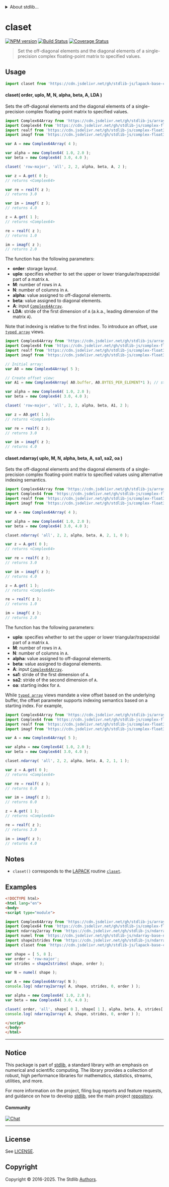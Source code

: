 <!--

@license Apache-2.0

Copyright (c) 2025 The Stdlib Authors.

Licensed under the Apache License, Version 2.0 (the "License");
you may not use this file except in compliance with the License.
You may obtain a copy of the License at

   http://www.apache.org/licenses/LICENSE-2.0

Unless required by applicable law or agreed to in writing, software
distributed under the License is distributed on an "AS IS" BASIS,
WITHOUT WARRANTIES OR CONDITIONS OF ANY KIND, either express or implied.
See the License for the specific language governing permissions and
limitations under the License.

-->


<details>
  <summary>
    About stdlib...
  </summary>
  <p>We believe in a future in which the web is a preferred environment for numerical computation. To help realize this future, we've built stdlib. stdlib is a standard library, with an emphasis on numerical and scientific computation, written in JavaScript (and C) for execution in browsers and in Node.js.</p>
  <p>The library is fully decomposable, being architected in such a way that you can swap out and mix and match APIs and functionality to cater to your exact preferences and use cases.</p>
  <p>When you use stdlib, you can be absolutely certain that you are using the most thorough, rigorous, well-written, studied, documented, tested, measured, and high-quality code out there.</p>
  <p>To join us in bringing numerical computing to the web, get started by checking us out on <a href="https://github.com/stdlib-js/stdlib">GitHub</a>, and please consider <a href="https://opencollective.com/stdlib">financially supporting stdlib</a>. We greatly appreciate your continued support!</p>
</details>

# claset

[![NPM version][npm-image]][npm-url] [![Build Status][test-image]][test-url] [![Coverage Status][coverage-image]][coverage-url] <!-- [![dependencies][dependencies-image]][dependencies-url] -->

> Set the off-diagonal elements and the diagonal elements of a single-precision complex floating-point matrix to specified values.



<section class="usage">

## Usage

```javascript
import claset from 'https://cdn.jsdelivr.net/gh/stdlib-js/lapack-base-claset@esm/index.mjs';
```

#### claset( order, uplo, M, N, alpha, beta, A, LDA )

Sets the off-diagonal elements and the diagonal elements of a single-precision complex floating-point matrix to specified values.

```javascript
import Complex64Array from 'https://cdn.jsdelivr.net/gh/stdlib-js/array-complex64@esm/index.mjs';
import Complex64 from 'https://cdn.jsdelivr.net/gh/stdlib-js/complex-float32-ctor@esm/index.mjs';
import realf from 'https://cdn.jsdelivr.net/gh/stdlib-js/complex-float32-real@esm/index.mjs';
import imagf from 'https://cdn.jsdelivr.net/gh/stdlib-js/complex-float32-imag@esm/index.mjs';

var A = new Complex64Array( 4 );

var alpha = new Complex64( 1.0, 2.0 );
var beta = new Complex64( 3.0, 4.0 );

claset( 'row-major', 'all', 2, 2, alpha, beta, A, 2 );

var z = A.get( 0 );
// returns <Complex64>

var re = realf( z );
// returns 3.0

var im = imagf( z );
// returns 4.0

z = A.get( 1 );
// returns <Complex64>

re = realf( z );
// returns 1.0

im = imagf( z );
// returns 2.0
```

The function has the following parameters:

-   **order**: storage layout.
-   **uplo**: specifies whether to set the upper or lower triangular/trapezoidal part of a matrix `A`.
-   **M**: number of rows in `A`.
-   **N**: number of columns in `A`.
-   **alpha**: value assigned to off-diagonal elements.
-   **beta**: value assigned to diagonal elements.
-   **A**: input [`Complex64Array`][@stdlib/array/complex64].
-   **LDA**: stride of the first dimension of `A` (a.k.a., leading dimension of the matrix `A`).

Note that indexing is relative to the first index. To introduce an offset, use [`typed array`][mdn-typed-array] views.

<!-- eslint-disable stdlib/capitalized-comments -->

```javascript
import Complex64Array from 'https://cdn.jsdelivr.net/gh/stdlib-js/array-complex64@esm/index.mjs';
import Complex64 from 'https://cdn.jsdelivr.net/gh/stdlib-js/complex-float32-ctor@esm/index.mjs';
import realf from 'https://cdn.jsdelivr.net/gh/stdlib-js/complex-float32-real@esm/index.mjs';
import imagf from 'https://cdn.jsdelivr.net/gh/stdlib-js/complex-float32-imag@esm/index.mjs';

// Initial array:
var A0 = new Complex64Array( 5 );

// Create offset view:
var A1 = new Complex64Array( A0.buffer, A0.BYTES_PER_ELEMENT*1 ); // start at 2nd element

var alpha = new Complex64( 1.0, 2.0 );
var beta = new Complex64( 3.0, 4.0 );

claset( 'row-major', 'all', 2, 2, alpha, beta, A1, 2 );

var z = A0.get( 1 );
// returns <Complex64>

var re = realf( z );
// returns 3.0

var im = imagf( z );
// returns 4.0
```

#### claset.ndarray( uplo, M, N, alpha, beta, A, sa1, sa2, oa )

Sets the off-diagonal elements and the diagonal elements of a single-precision complex floating-point matrix to specified values using alternative indexing semantics.

```javascript
import Complex64Array from 'https://cdn.jsdelivr.net/gh/stdlib-js/array-complex64@esm/index.mjs';
import Complex64 from 'https://cdn.jsdelivr.net/gh/stdlib-js/complex-float32-ctor@esm/index.mjs';
import realf from 'https://cdn.jsdelivr.net/gh/stdlib-js/complex-float32-real@esm/index.mjs';
import imagf from 'https://cdn.jsdelivr.net/gh/stdlib-js/complex-float32-imag@esm/index.mjs';

var A = new Complex64Array( 4 );

var alpha = new Complex64( 1.0, 2.0 );
var beta = new Complex64( 3.0, 4.0 );

claset.ndarray( 'all', 2, 2, alpha, beta, A, 2, 1, 0 );

var z = A.get( 0 );
// returns <Complex64>

var re = realf( z );
// returns 3.0

var im = imagf( z );
// returns 4.0

z = A.get( 1 );
// returns <Complex64>

re = realf( z );
// returns 1.0

im = imagf( z );
// returns 2.0
```

The function has the following parameters:

-   **uplo**: specifies whether to set the upper or lower triangular/trapezoidal part of a matrix `A`.
-   **M**: number of rows in `A`.
-   **N**: number of columns in `A`.
-   **alpha**: value assigned to off-diagonal elements.
-   **beta**: value assigned to diagonal elements.
-   **A**: input [`Complex64Array`][@stdlib/array/complex64].
-   **sa1**: stride of the first dimension of `A`.
-   **sa2**: stride of the second dimension of `A`.
-   **oa**: starting index for `A`.

While [`typed array`][mdn-typed-array] views mandate a view offset based on the underlying buffer, the offset parameter supports indexing semantics based on a starting index. For example,

```javascript
import Complex64Array from 'https://cdn.jsdelivr.net/gh/stdlib-js/array-complex64@esm/index.mjs';
import Complex64 from 'https://cdn.jsdelivr.net/gh/stdlib-js/complex-float32-ctor@esm/index.mjs';
import realf from 'https://cdn.jsdelivr.net/gh/stdlib-js/complex-float32-real@esm/index.mjs';
import imagf from 'https://cdn.jsdelivr.net/gh/stdlib-js/complex-float32-imag@esm/index.mjs';

var A = new Complex64Array( 5 );

var alpha = new Complex64( 1.0, 2.0 );
var beta = new Complex64( 3.0, 4.0 );

claset.ndarray( 'all', 2, 2, alpha, beta, A, 2, 1, 1 );

var z = A.get( 0 );
// returns <Complex64>

var re = realf( z );
// returns 0.0

var im = imagf( z );
// returns 0.0

z = A.get( 1 );
// returns <Complex64>

re = realf( z );
// returns 3.0

im = imagf( z );
// returns 4.0
```

</section>

<!-- /.usage -->

<section class="notes">

## Notes

-   `claset()` corresponds to the [LAPACK][lapack] routine [`claset`][lapack-claset].

</section>

<!-- /.notes -->

<section class="examples">

## Examples

<!-- eslint no-undef: "error" -->

```html
<!DOCTYPE html>
<html lang="en">
<body>
<script type="module">

import Complex64Array from 'https://cdn.jsdelivr.net/gh/stdlib-js/array-complex64@esm/index.mjs';
import Complex64 from 'https://cdn.jsdelivr.net/gh/stdlib-js/complex-float32-ctor@esm/index.mjs';
import ndarray2array from 'https://cdn.jsdelivr.net/gh/stdlib-js/ndarray-base-to-array@esm/index.mjs';
import numel from 'https://cdn.jsdelivr.net/gh/stdlib-js/ndarray-base-numel@esm/index.mjs';
import shape2strides from 'https://cdn.jsdelivr.net/gh/stdlib-js/ndarray-base-shape2strides@esm/index.mjs';
import claset from 'https://cdn.jsdelivr.net/gh/stdlib-js/lapack-base-claset@esm/index.mjs';

var shape = [ 5, 8 ];
var order = 'row-major';
var strides = shape2strides( shape, order );

var N = numel( shape );

var A = new Complex64Array( N );
console.log( ndarray2array( A, shape, strides, 0, order ) );

var alpha = new Complex64( 1.0, 2.0 );
var beta = new Complex64( 3.0, 4.0 );

claset( order, 'all', shape[ 0 ], shape[ 1 ], alpha, beta, A, strides[ 0 ] );
console.log( ndarray2array( A, shape, strides, 0, order ) );

</script>
</body>
</html>
```

</section>

<!-- /.examples -->

<!-- C interface documentation. -->



<!-- Section for related `stdlib` packages. Do not manually edit this section, as it is automatically populated. -->

<section class="related">

</section>

<!-- /.related -->

<!-- Section for all links. Make sure to keep an empty line after the `section` element and another before the `/section` close. -->


<section class="main-repo" >

* * *

## Notice

This package is part of [stdlib][stdlib], a standard library with an emphasis on numerical and scientific computing. The library provides a collection of robust, high performance libraries for mathematics, statistics, streams, utilities, and more.

For more information on the project, filing bug reports and feature requests, and guidance on how to develop [stdlib][stdlib], see the main project [repository][stdlib].

#### Community

[![Chat][chat-image]][chat-url]

---

## License

See [LICENSE][stdlib-license].


## Copyright

Copyright &copy; 2016-2025. The Stdlib [Authors][stdlib-authors].

</section>

<!-- /.stdlib -->

<!-- Section for all links. Make sure to keep an empty line after the `section` element and another before the `/section` close. -->

<section class="links">

[npm-image]: http://img.shields.io/npm/v/@stdlib/lapack-base-claset.svg
[npm-url]: https://npmjs.org/package/@stdlib/lapack-base-claset

[test-image]: https://github.com/stdlib-js/lapack-base-claset/actions/workflows/test.yml/badge.svg?branch=main
[test-url]: https://github.com/stdlib-js/lapack-base-claset/actions/workflows/test.yml?query=branch:main

[coverage-image]: https://img.shields.io/codecov/c/github/stdlib-js/lapack-base-claset/main.svg
[coverage-url]: https://codecov.io/github/stdlib-js/lapack-base-claset?branch=main

<!--

[dependencies-image]: https://img.shields.io/david/stdlib-js/lapack-base-claset.svg
[dependencies-url]: https://david-dm.org/stdlib-js/lapack-base-claset/main

-->

[chat-image]: https://img.shields.io/gitter/room/stdlib-js/stdlib.svg
[chat-url]: https://app.gitter.im/#/room/#stdlib-js_stdlib:gitter.im

[stdlib]: https://github.com/stdlib-js/stdlib

[stdlib-authors]: https://github.com/stdlib-js/stdlib/graphs/contributors

[umd]: https://github.com/umdjs/umd
[es-module]: https://developer.mozilla.org/en-US/docs/Web/JavaScript/Guide/Modules

[deno-url]: https://github.com/stdlib-js/lapack-base-claset/tree/deno
[deno-readme]: https://github.com/stdlib-js/lapack-base-claset/blob/deno/README.md
[umd-url]: https://github.com/stdlib-js/lapack-base-claset/tree/umd
[umd-readme]: https://github.com/stdlib-js/lapack-base-claset/blob/umd/README.md
[esm-url]: https://github.com/stdlib-js/lapack-base-claset/tree/esm
[esm-readme]: https://github.com/stdlib-js/lapack-base-claset/blob/esm/README.md
[branches-url]: https://github.com/stdlib-js/lapack-base-claset/blob/main/branches.md

[stdlib-license]: https://raw.githubusercontent.com/stdlib-js/lapack-base-claset/main/LICENSE

[lapack]: https://www.netlib.org/lapack/explore-html/

[lapack-claset]: https://www.netlib.org/lapack/explore-html/d0/de5/group__laset_ga7149b3d5cf0e2b410d4664110a43139f.html#ga7149b3d5cf0e2b410d4664110a43139f

[@stdlib/array/complex64]: https://github.com/stdlib-js/array-complex64/tree/esm

[mdn-typed-array]: https://developer.mozilla.org/en-US/docs/Web/JavaScript/Reference/Global_Objects/TypedArray

</section>

<!-- /.links -->
